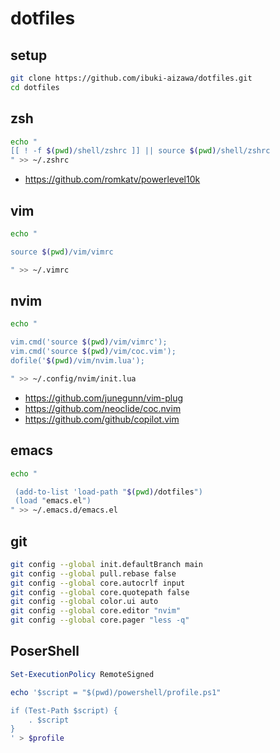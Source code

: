 # dotfiles

## setup

```bash
git clone https://github.com/ibuki-aizawa/dotfiles.git
cd dotfiles
```

## zsh

```zsh
echo "
[[ ! -f $(pwd)/shell/zshrc ]] || source $(pwd)/shell/zshrc
" >> ~/.zshrc
```

- https://github.com/romkatv/powerlevel10k

## vim

```bash
echo "

source $(pwd)/vim/vimrc

" >> ~/.vimrc
```

## nvim

```bash
echo "

vim.cmd('source $(pwd)/vim/vimrc');
vim.cmd('source $(pwd)/vim/coc.vim');
dofile('$(pwd)/vim/nvim.lua');

" >> ~/.config/nvim/init.lua
```

- https://github.com/junegunn/vim-plug
- https://github.com/neoclide/coc.nvim
- https://github.com/github/copilot.vim

## emacs

```bash
echo "

 (add-to-list 'load-path "$(pwd)/dotfiles")
 (load "emacs.el")
" >> ~/.emacs.d/emacs.el

```

## git

```bash
git config --global init.defaultBranch main
git config --global pull.rebase false
git config --global core.autocrlf input
git config --global core.quotepath false
git config --global color.ui auto
git config --global core.editor "nvim"
git config --global core.pager "less -q"
```

## PoserShell

```ps1
Set-ExecutionPolicy RemoteSigned

echo '$script = "$(pwd)/powershell/profile.ps1"

if (Test-Path $script) {
    . $script
}
' > $profile
```
